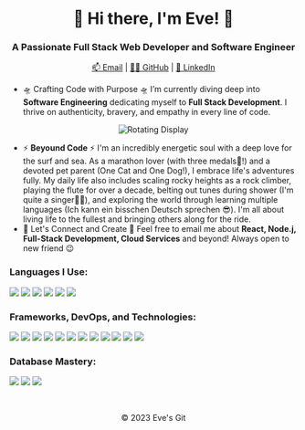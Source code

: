 <!--
**Eve-G99/Eve-G99** is a ✨ _special_ ✨ repository because its `README.md` (this file) appears on your GitHub profile.

Here are some ideas to get you started:

- 🔭 I’m currently working on ...
- 🌱 I’m currently learning ...
- 👯 I’m looking to collaborate on ...
- 🤔 I’m looking for help with ...
- 💬 Ask me about ...
- 📫 How to reach me: ...
- 😄 Pronouns: ...
- ⚡ Fun fact: ...
-->

<h1 align="center">👋 Hi there, I'm Eve! 🌊</h1>
<h3 align="center">A Passionate Full Stack Web Developer and Software Engineer</h3>
<p align="center">
  <a href="mailto:eve.guo.99@gmail.com">📫 Email</a> |
  <a href="https://github.com/Eve-G99">👩‍💻 GitHub</a> |
  <a href="https://www.linkedin.com/in/yuetong-guo/">🤝 LinkedIn</a>
</p>

- 🛸 Crafting Code with Purpose 🛸 
I’m currently diving deep into **Software Engineering** dedicating myself to **Full Stack Development**. I thrive on authenticity, bravery, and empathy in every line of code.

<p align="center">
  <img src="https://github.com/Eve-G99/Personal-Use/blob/main/ezgif.com-resize.gif?raw=true" alt="Rotating Display"/>
</p>

- ⚡ **Beyound Code** ⚡
I'm an incredibly energetic soul with a deep love for the surf and sea. As a marathon lover (with three medals🏅!) and a devoted pet parent (One Cat and One Dog!), I embrace life's adventures fully. My daily life also includes scaling rocky heights as a rock climber, playing the flute for over a decade, belting out tunes during shower (I'm quite a singer👩‍🎤), and exploring the world through learning multiple languages (Ich kann ein bisschen Deutsch sprechen 😎). 
I'm all about living life to the fullest and bringing others along for the ride.
&nbsp;
- 💬 Let's Connect and Create 💬 
Feel free to email me about **React, Node.j, Full-Stack Development, Cloud Services** and beyond! Always open to new friend 😉

<h3 align="left">Languages I Use:</h3>
<p>
  <img src="https://img.shields.io/badge/Java-ED8B00?style=for-the-badge&logo=java&logoColor=white" />
  <img src="https://img.shields.io/badge/JavaScript-F7DF1E?style=for-the-badge&logo=javascript&logoColor=black" />
  <img src="https://img.shields.io/badge/Python-3776AB?style=for-the-badge&logo=python&logoColor=white" />
  <img src="https://img.shields.io/badge/C%2B%2B-00599C?style=for-the-badge&logo=cplusplus&logoColor=white" />
  <img src="https://img.shields.io/badge/TypeScript-007ACC?style=for-the-badge&logo=typescript&logoColor=white" />
  <img src="https://img.shields.io/badge/Swift-FA7343?style=for-the-badge&logo=swift&logoColor=white" />
</p>

<h3 align="left">Frameworks, DevOps, and Technologies:</h3>
<p align="left">
  <img src="https://img.shields.io/badge/React-20232A?style=for-the-badge&logo=react&logoColor=61DAFB" />
  <img src="https://img.shields.io/badge/Node.js-339933?style=for-the-badge&logo=nodedotjs&logoColor=white" />
  <img src="https://img.shields.io/badge/Redux-764ABC?style=for-the-badge&logo=redux&logoColor=white" />
  <img src="https://img.shields.io/badge/Spring_Boot-6DB33F?style=for-the-badge&logo=spring-boot&logoColor=white" />
  <img src="https://img.shields.io/badge/Google_Cloud-4285F4?style=for-the-badge&logo=google-cloud&logoColor=white" />
  <img src="https://img.shields.io/badge/AWS-232F3E?style=for-the-badge&logo=amazonaws&logoColor=white" />
  <img src="https://img.shields.io/badge/Azure-0089D6?style=for-the-badge&logo=microsoftazure&logoColor=white" />
  <img src="https://img.shields.io/badge/Docker-2496ED?style=for-the-badge&logo=docker&logoColor=white" />
  <img src="https://img.shields.io/badge/Kubernetes-326CE5?style=for-the-badge&logo=kubernetes&logoColor=white" />
  <img src="https://img.shields.io/badge/Kafka-231F20?style=for-the-badge&logo=apachekafka&logoColor=white" />
  <img src="https://img.shields.io/badge/Linux-FCC624?style=for-the-badge&logo=linux&logoColor=black" />
  <img src="https://img.shields.io/badge/Git-F05032?style=for-the-badge&logo=git&logoColor=white" />
</p>

<h3 align="left">Database Mastery:</h3>
<p align="left">
  <img src="https://img.shields.io/badge/MongoDB-47A248?style=for-the-badge&logo=mongodb&logoColor=white" />
  <img src="https://img.shields.io/badge/MySQL-4479A1?style=for-the-badge&logo=mysql&logoColor=white" />
  <img src="https://img.shields.io/badge/PostgreSQL-4169E1?style=for-the-badge&logo=postgresql&logoColor=white" />
</p>
&nbsp;
<p align="center">&copy; 2023 Eve's Git</p>